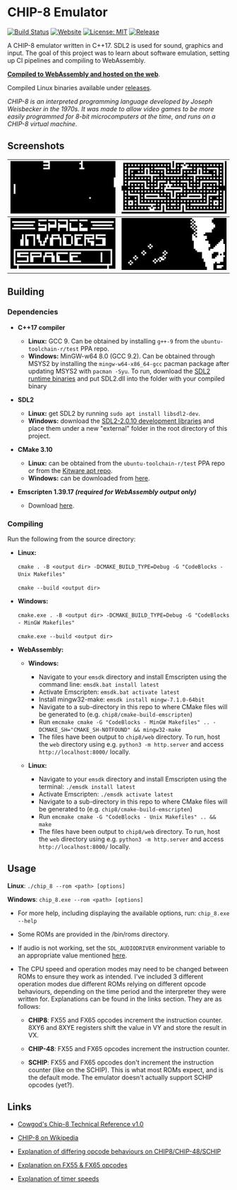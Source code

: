 # CHIP-8 Emulator

[![Build Status](https://img.shields.io/travis/dominikrys/chip8/master?style=flat-square)](https://travis-ci.com/dominikrys/chip8)
[![Website](https://img.shields.io/website?down_color=lightgrey&style=flat-square&down_message=offline&up_color=brightgreen&up_message=online&url=https%3A%2F%2Fdominikrys.com%2Fchip8)](https://dominikrys.com/chip8/)
[![License: MIT](https://img.shields.io/badge/License-MIT-blue.svg?style=flat-square)](https://opensource.org/licenses/MIT)
[![Release](https://img.shields.io/github/release/dominikrys/chip8.svg?style=flat-square)](https://github.com/dominikrys/chip8/releases)

A CHIP-8 emulator written in C++17. SDL2 is used for sound, graphics and input. The goal of this project was to learn about software emulation, setting up CI pipelines and compiling to WebAssembly.

[**Compiled to WebAssembly and hosted on the web**](http://dominikrys.com/chip-8).

Compiled Linux binaries available under [releases](https://github.com/dominikrys/chip8/releases).

_CHIP-8 is an interpreted programming language developed by Joseph Weisbecker in the 1970s. It was made to allow video games to be more easily programmed for 8-bit microcomputers at the time, and runs on a CHIP-8 virtual machine._

## Screenshots

|           ![Pong](docs/img/pong.png)           |     ![Blinky](docs/img/blinky.png)     |
| :--------------------------------------------: | :------------------------------------: |
| ![Space Invaders](docs/img/space_invaders.png) | ![Trip8 Demo](docs/img/trip8_demo.png) |

## Building

### Dependencies

- **C++17 compiler**

  - **Linux:** GCC 9. Can be obtained by installing `g++-9` from the `ubuntu-toolchain-r/test` PPA repo.
  - **Windows:** MinGW-w64 8.0 (GCC 9.2). Can be obtained through MSYS2 by installing the `mingw-w64-x86_64-gcc` pacman package after updating MSYS2 with `pacman -Syu`. To run, download the [SDL2 runtime binaries](https://www.libsdl.org/download-2.0.php) and put SDL2.dll into the folder with your compiled binary

- **SDL2**

  - **Linux:** get SDL2 by running `sudo apt install libsdl2-dev`.
  - **Windows:** download the [SDL2-2.0.10 development libraries](https://www.libsdl.org/download-2.0.php) and place them under a new "external" folder in the root directory of this project.

- **CMake 3.10**

  - **Linux:** can be obtained from the `ubuntu-toolchain-r/test` PPA repo or from the [Kitware apt repo](https://apt.kitware.com/).
  - **Windows:** can be downloaded from [here](https://cmake.org/download/).

- **Emscripten 1.39.17 _(required for WebAssembly output only)_**
  - Download [here](https://emscripten.org/docs/getting_started/downloads.html).

### Compiling

Run the following from the source directory:

- **Linux:**

  `cmake . -B <output dir> -DCMAKE_BUILD_TYPE=Debug -G "CodeBlocks - Unix Makefiles"`

  `cmake --build <output dir>`

- **Windows:**

  `cmake.exe . -B <output dir> -DCMAKE_BUILD_TYPE=Debug -G "CodeBlocks - MinGW Makefiles"`

  `cmake.exe --build <output dir>`

- **WebAssembly:**

  - **Windows:**

    - Navigate to your `emsdk` directory and install Emscripten using the command line: `emsdk.bat install latest`
    - Activate Emscripten: `emsdk.bat activate latest`
    - Install mingw32-make: `emsdk install mingw-7.1.0-64bit`
    - Navigate to a sub-directory in this repo to where CMake files will be generated to (e.g. `chip8/cmake-build-emscripten`)
    - Run `emcmake cmake -G "CodeBlocks - MinGW Makefiles" .. -DCMAKE_SH="CMAKE_SH-NOTFOUND" && mingw32-make`
    - The files have been output to `chip8/web` directory. To run, host the `web` directory using e.g. `python3 -m http.server` and access `http://localhost:8000/` locally.

  - **Linux:**
    - Navigate to your `emsdk` directory and install Emscripten using the terminal: `./emsdk install latest`
    - Activate Emscripten: `./emsdk activate latest`
    - Navigate to a sub-directory in this repo to where CMake files will be generated to (e.g. `chip8/cmake-build-emscripten`)
    - Run `emcmake cmake -G "CodeBlocks - Unix Makefiles" .. && make`
    - The files have been output to `chip8/web` directory. To run, host the `web` directory using e.g. `python3 -m http.server` and access `http://localhost:8000/` locally.

## Usage

**Linux**: `./chip_8 --rom <path> [options]`

**Windows**: `chip_8.exe --rom <path> [options]`

- For more help, including displaying the available options, run: `chip_8.exe --help`

- Some ROMs are provided in the /bin/roms directory.

- If audio is not working, set the `SDL_AUDIODRIVER` environment variable to an appropriate value mentioned [here](https://wiki.libsdl.org/FAQUsingSDL).

- The CPU speed and operation modes may need to be changed between ROMs to ensure they work as intended. I've included 3 different operation modes due different ROMs relying on different opcode behaviours, depending on the time period and the interpreter they were written for. Explanations can be found in the links section. They are as follows:

  - **CHIP8**: FX55 and FX65 opcodes increment the instruction counter. 8XY6 and 8XYE registers shift the value in VY and store the result in VX.

  - **CHIP-48**: FX55 and FX65 opcodes increment the instruction counter.

  - **SCHIP**: FX55 and FX65 opcodes don't increment the instruction counter (like on the SCHIP). This is what most ROMs expect, and is the default mode. The emulator doesn't actually support SCHIP opcodes (yet?).

## Links

- [Cowgod's Chip-8 Technical Reference v1.0](http://devernay.free.fr/hacks/chip8/C8TECH10.HTM)

- [CHIP-8 on Wikipedia](https://en.wikipedia.org/wiki/CHIP-8)

- [Explanation of differing opcode behaviours on CHIP8/CHIP-48/SCHIP](https://www.reddit.com/r/programming/comments/3ca4ry/writing_a_chip8_interpreteremulator_in_c14_10/csuepjm/)

- [Explanation on FX55 & FX65 opcodes](https://github.com/Chromatophore/HP48-Superchip/blob/master/investigations/quirk_i.md)

- [Explanation of timer speeds](<https://github.com/AfBu/haxe-CHIP-8-emulator/wiki/(Super)CHIP-8-Secrets#speed-of-emulation>)
